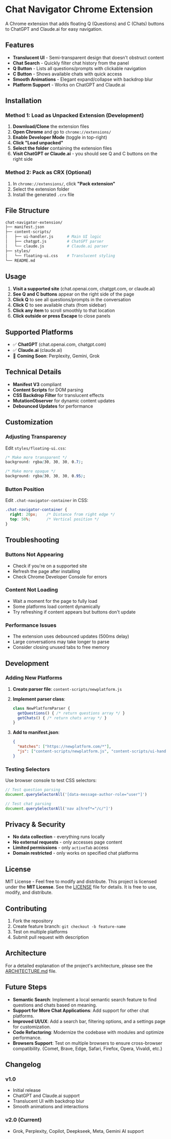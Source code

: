 # Chat Navigator Chrome Extension

A Chrome extension that adds floating Q (Questions) and C (Chats) buttons to ChatGPT and Claude.ai for easy navigation.

## Features

- **Translucent UI** - Semi-transparent design that doesn't obstruct content
- **Chat Search** - Quickly filter chat history from the panel
- **Q Button** - Lists all questions/prompts with clickable navigation  
- **C Button** - Shows available chats with quick access
- **Smooth Animations** - Elegant expand/collapse with backdrop blur
- **Platform Support** - Works on ChatGPT and Claude.ai

## Installation

### Method 1: Load as Unpacked Extension (Development)

1. **Download/Clone** the extension files
2. **Open Chrome** and go to `chrome://extensions/`
3. **Enable Developer Mode** (toggle in top-right)
4. **Click "Load unpacked"**
5. **Select the folder** containing the extension files
6. **Visit ChatGPT or Claude.ai** - you should see Q and C buttons on the right side

### Method 2: Pack as CRX (Optional)

1. In `chrome://extensions/`, click **"Pack extension"**
2. Select the extension folder
3. Install the generated `.crx` file

## File Structure

```bash
chat-navigator-extension/
├── manifest.json
├── content-scripts/
│   ├── ui-handler.js      # Main UI logic
│   ├── chatgpt.js         # ChatGPT parser
│   └── claude.js          # Claude.ai parser
├── styles/
│   └── floating-ui.css    # Translucent styling
└── README.md
```

## Usage

1. **Visit a supported site** (chat.openai.com, chatgpt.com, or claude.ai)
2. **See Q and C buttons** appear on the right side of the page
3. **Click Q** to see all questions/prompts in the conversation
4. **Click C** to see available chats (from sidebar)
5. **Click any item** to scroll smoothly to that location
6. **Click outside or press Escape** to close panels

## Supported Platforms

- ✅ **ChatGPT** (chat.openai.com, chatgpt.com)
- ✅ **Claude.ai** (claude.ai)
- 🔄 **Coming Soon**: Perplexity, Gemini, Grok

## Technical Details

- **Manifest V3** compliant
- **Content Scripts** for DOM parsing
- **CSS Backdrop Filter** for translucent effects
- **MutationObserver** for dynamic content updates
- **Debounced Updates** for performance

## Customization

### Adjusting Transparency

Edit `styles/floating-ui.css`:

```css
/* Make more transparent */
background: rgba(30, 30, 30, 0.7);

/* Make more opaque */
background: rgba(30, 30, 30, 0.95);
```

### Button Position

Edit `.chat-navigator-container` in CSS:

```css
.chat-navigator-container {
  right: 20px;    /* Distance from right edge */
  top: 50%;       /* Vertical position */
}
```

## Troubleshooting

### Buttons Not Appearing

- Check if you're on a supported site
- Refresh the page after installing
- Check Chrome Developer Console for errors

### Content Not Loading

- Wait a moment for the page to fully load
- Some platforms load content dynamically
- Try refreshing if content appears but buttons don't update

### Performance Issues

- The extension uses debounced updates (500ms delay)
- Large conversations may take longer to parse
- Consider closing unused tabs to free memory

## Development

### Adding New Platforms

1. **Create parser file**: `content-scripts/newplatform.js`
2. **Implement parser class**:

   ```javascript
   class NewPlatformParser {
     getQuestions() { /* return questions array */ }
     getChats() { /* return chats array */ }
   }
   ```

3. **Add to manifest.json**:

   ```json
   {
     "matches": ["https://newplatform.com/*"],
     "js": ["content-scripts/newplatform.js", "content-scripts/ui-handler.js"]
   }
   ```

### Testing Selectors

Use browser console to test CSS selectors:

```javascript
// Test question parsing
document.querySelectorAll('[data-message-author-role="user"]')

// Test chat parsing  
document.querySelectorAll('nav a[href*="/c/"]')
```

## Privacy & Security

- **No data collection** - everything runs locally
- **No external requests** - only accesses page content
- **Limited permissions** - only `activeTab` access
- **Domain restricted** - only works on specified chat platforms

## License

MIT License - Feel free to modify and distribute. This project is licensed under the **MIT License**. See the [LICENSE](LICENSE) file for details. It is free to use, modify, and distribute.

## Contributing

1. Fork the repository
2. Create feature branch: `git checkout -b feature-name`
3. Test on multiple platforms
4. Submit pull request with description

## Architecture

For a detailed explanation of the project's architecture, please see the [ARCHITECTURE.md](ARCHITECTURE.md) file.

## Future Steps

- **Semantic Search**: Implement a local semantic search feature to find questions and chats based on meaning.
- **Support for More Chat Applications**: Add support for other chat platforms.
- **Improved UI/UX**: Add a search bar, filtering options, and a settings page for customization.
- **Code Refactoring**: Modernize the codebase with modules and optimize performance.
- **Browsers Support**: Test on multiple browsers to ensure cross-browser compatibility.  {Comet, Brave, Edge, Safari,  Firefox, Opera, Vivaldi, etc.}

## Changelog

### v1.0 

- Initial release
- ChatGPT and Claude.ai support
- Translucent UI with backdrop blur
- Smooth animations and interactions

### v2.0 (Current)

- Grok, Perplexity, Copilot, Deepkseek, Meta, Gemini AI support
